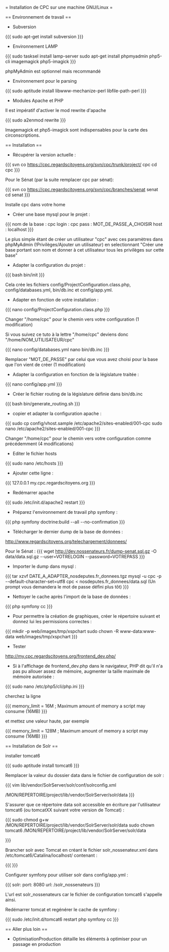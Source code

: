 = Installation de CPC sur une machine GNU/Linux =

== Environnement de travail ==

 * Subversion

{{{
 sudo apt-get install subversion
}}}

 * Environnement LAMP

{{{
 sudo tasksel install lamp-server
 sudo apt-get install phpmyadmin php5-cli imagemagick php5-imagick
}}}

phpMyAdmin est optionnel mais recommandé

 * Environnement pour le parsing

{{{
  sudo aptitude install libwww-mechanize-perl libfile-path-perl
}}}


 * Modules Apache et PHP

Il est impératif d'activer le mod rewrite d'apache

{{{
 sudo a2enmod rewrite
}}}

Imagemagick et php5-imagick sont indispensables pour la carte des circonscriptions.


== Installation ==

 * Récupérer la version actuelle :

{{{
 svn co https://cpc.regardscitoyens.org/svn/cpc/trunk/project/ cpc
 cd cpc
}}}

Pour le Sénat (par la suite remplacer cpc par sénat):

{{{
 svn co https://cpc.regardscitoyens.org/svn/cpc/branches/senat senat
 cd senat
}}}


Installe cpc dans votre home

 * Créer une base mysql pour le projet :

{{{
 nom de la base : cpc
 login : cpc
 pass : MOT_DE_PASSE_A_CHOISIR
 host : localhost
}}}

Le plus simple étant de créer un utilisateur "cpc" avec ces paramètres dans phpMyAdmin (!Privilèges/Ajouter un utilisateur) en selectionnant "Créer une base portant son nom et donner à cet utilisateur tous les privilèges sur cette base"

 * Adapter la configuration du projet :

{{{
 bash bin/init
}}}

Cela crée les fichiers config/ProjectConfiguration.class.php, config/databases.yml, bin/db.inc et config/app.yml.

 * Adapter en fonction de votre installation :

{{{
 nano config/ProjectConfiguration.class.php
}}}

Changer "/home/cpc" pour le chemin vers votre configuration (1 modification)

Si vous suivez ce tuto à la lettre "/home/cpc" deviens donc "/home/NOM_UTILISATEUR/cpc"

{{{
 nano config/databases.yml
 nano bin/db.inc
}}}

Remplacer "MOT_DE_PASSE" par celui que vous avez choisi pour la base que l'on vient de créer (1 modification)

 * Adapter la configuration en fonction de la législature traitée :

{{{
 nano config/app.yml
}}}

 * Créer le fichier routing de la législature définie dans bin/db.inc

{{{
 bash bin/generate_routing.sh
}}}

 * copier et adapter la configuration apache :

{{{
 sudo cp config/vhost.sample /etc/apache2/sites-enabled/001-cpc
 sudo nano /etc/apache2/sites-enabled/001-cpc
}}}

Changer "/home/cpc" pour le chemin vers votre configuration comme précédemment (4 modifications)

 * Editer le fichier hosts

{{{
 sudo nano /etc/hosts
}}}

 * Ajouter cette ligne :

{{{
 127.0.0.1	my.cpc.regardscitoyens.org
}}}

 * Redémarrer apache

{{{
 sudo /etc/init.d/apache2 restart
}}}

 * Préparez l'environnement de travail php symfony :

{{{
 php symfony doctrine:build --all --no-confirmation
}}}

 * Télécharger le dernier dump de la base de données :

http://www.regardscitoyens.org/telechargement/donnees/

Pour le Sénat :
{{{
wget http://dev.nossenateurs.fr/dump-senat.sql.gz -O data/data.sql.gz --user=VOTRELOGIN --password=VOTREPASS
}}}

 * Importer le dump dans mysql :

{{{
 tar xzvf DATE_A_ADAPTER_nosdeputes.fr_donnees.tgz
 mysql -u cpc -p --default-character-set=utf8 cpc < nosdeputes.fr_donnees/data.sql
 (Un prompt vous demandera le mot de passe défini plus tôt)
}}}

 * Nettoyer le cache après l'import de la base de données :

{{{
 php symfony cc
}}}

 * Pour permettre la création de graphiques, créer le répertoire suivant et donnez lui les permissions correctes :

{{{
 mkdir -p web/images/tmp/xspchart
 sudo chown -R www-data:www-data web/images/tmp/xspchart
}}}

 * Tester

 http://my.cpc.regardscitoyens.org/frontend_dev.php/

 * Si à l'affichage de frontend_dev.php dans le navigateur, PHP dit qu'il n'a pas pu allouer assez de mémoire, augmenter la taille maximale de mémoire autorisée : 

{{{
sudo nano /etc/php5/cli/php.ini
}}}

cherchez la ligne

{{{
memory_limit = 16M      ; Maximum amount of memory a script may consume (16MB)
}}}

et mettez une valeur haute, par exemple

{{{
memory_limit = 128M      ; Maximum amount of memory a script may consume (16MB)
}}}

== Installation de Solr ==

installer tomcat6

{{{
sudo aptitude install tomcat6
}}}

Remplacer la valeur du dossier data dans le fichier de configuration de solr :

{{{
vim lib/vendor/SolrServer/solr/conf/solrconfig.xml

  <dataDir>/MON/REPERTOIRE/project/lib/vendor/SolrServer/solr/data</dataDir>
}}}

S'assurer que ce répertoire data soit accessible en écriture par l'utilisateur tomcat6 (ou tomcatXX suivant votre version de Tomcat) :

{{{
  sudo chmod g+w /MON/REPERTOIRE/project/lib/vendor/SolrServer/solr/data
  sudo chown tomcat6 /MON/REPERTOIRE/project/lib/vendor/SolrServer/solr/data

}}}

Brancher solr avec Tomcat en créant le fichier solr_nossenateur.xml dans /etc/tomcat6/Catalina/localhost/ contenant :

{{{
<Context docBase="/MON/REPERTOIRE/project/lib/vendor/SolrServer/webapps/solr.war" debug="0" crossContext="true" >
   <Environment name="solr/home" type="java.lang.String" value="/MON/REPERTOIRE/project/lib/vendor/SolrServer/solr" override="true" />
</Context>
}}}

Configurer symfony pour utiliser solr dans config/app.yml :

{{{
  solr:
    port: 8080
    url: /solr_nossenateurs
}}}

L'url est solr_nossenateurs car le fichier de configuration tomcat6 s'appelle ainsi.

Redémarrer tomcat et regénérer le cache de symfony :

{{{
sudo /etc/init.d/tomcat6 restart
php symfony cc
}}}

== Aller plus loin ==

* OptimisationProduction détaille les éléments à optimiser pour un passage en production